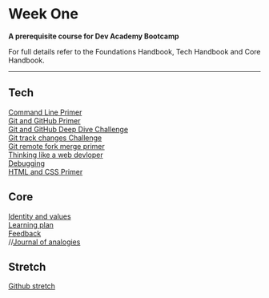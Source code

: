 # Week One

__A prerequisite course for Dev Academy Bootcamp__

For full details refer to the Foundations Handbook, Tech Handbook and Core Handbook.


------------

## Tech
[Command Line Primer](command-line/README.md)  
[Git and GitHub Primer](/week-1/git-and-github-intro/README.md)  
[Git and GitHub Deep Dive Challenge](week-1/git-and-github-intro/git-github-challenge.md)  
[Git track changes Challenge](week-1/git-and-github-intro/git-track-and-commit-challenge.md)  
[Git remote fork merge primer](week-1/git-and-github-intro/git-remote-fork-merge-primer.md)  
[Thinking like a web devloper]()  
[Debugging]()  
[HTML and CSS Primer]()  

## Core
[Identity and values]()  
[Learning plan]()  
[Feedback]()  
//[Journal of analogies]()  

## Stretch
[Github stretch](git-github-stretch/README.md)


